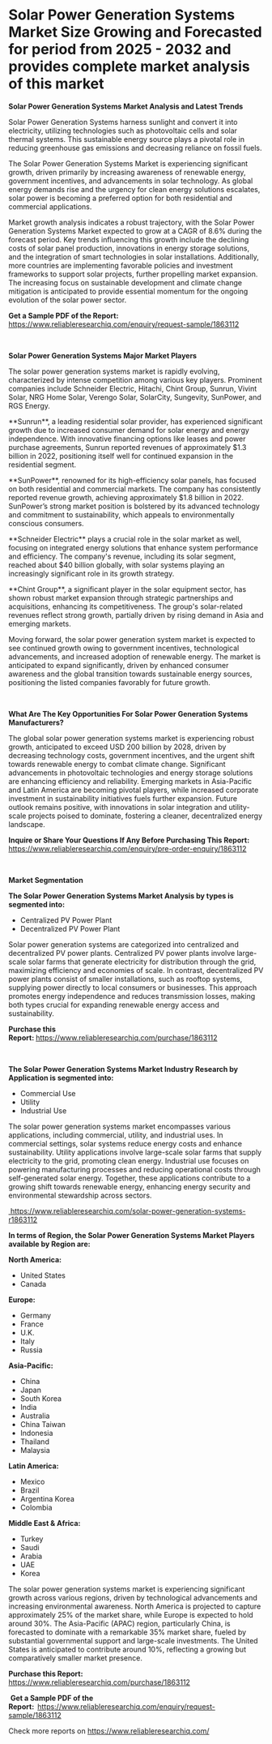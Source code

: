 <p><h1>Solar Power Generation Systems Market Size Growing and Forecasted for period from 2025 - 2032 and provides complete market analysis of this market</h1></p><p><strong>Solar Power Generation Systems Market Analysis and Latest Trends</strong></p>
<p><p>Solar Power Generation Systems harness sunlight and convert it into electricity, utilizing technologies such as photovoltaic cells and solar thermal systems. This sustainable energy source plays a pivotal role in reducing greenhouse gas emissions and decreasing reliance on fossil fuels. </p><p>The Solar Power Generation Systems Market is experiencing significant growth, driven primarily by increasing awareness of renewable energy, government incentives, and advancements in solar technology. As global energy demands rise and the urgency for clean energy solutions escalates, solar power is becoming a preferred option for both residential and commercial applications.</p><p>Market growth analysis indicates a robust trajectory, with the Solar Power Generation Systems Market expected to grow at a CAGR of 8.6% during the forecast period. Key trends influencing this growth include the declining costs of solar panel production, innovations in energy storage solutions, and the integration of smart technologies in solar installations. Additionally, more countries are implementing favorable policies and investment frameworks to support solar projects, further propelling market expansion. The increasing focus on sustainable development and climate change mitigation is anticipated to provide essential momentum for the ongoing evolution of the solar power sector.</p></p>
<p><strong>Get a Sample PDF of the Report:&nbsp;</strong> <a href="https://www.reliableresearchiq.com/enquiry/request-sample/1863112?utm_campaign=2285&utm_medium=2&utm_source=Github&utm_content=ia&utm_term=02032025&utm_id=solar-power-generation-systems">https://www.reliableresearchiq.com/enquiry/request-sample/1863112</a></p>
<p>&nbsp;</p>
<p><strong>Solar Power Generation Systems Major Market Players</strong></p>
<p><p>The solar power generation systems market is rapidly evolving, characterized by intense competition among various key players. Prominent companies include Schneider Electric, Hitachi, Chint Group, Sunrun, Vivint Solar, NRG Home Solar, Verengo Solar, SolarCity, Sungevity, SunPower, and RGS Energy.</p><p>**Sunrun**, a leading residential solar provider, has experienced significant growth due to increased consumer demand for solar energy and energy independence. With innovative financing options like leases and power purchase agreements, Sunrun reported revenues of approximately $1.3 billion in 2022, positioning itself well for continued expansion in the residential segment.</p><p>**SunPower**, renowned for its high-efficiency solar panels, has focused on both residential and commercial markets. The company has consistently reported revenue growth, achieving approximately $1.8 billion in 2022. SunPower’s strong market position is bolstered by its advanced technology and commitment to sustainability, which appeals to environmentally conscious consumers.</p><p>**Schneider Electric** plays a crucial role in the solar market as well, focusing on integrated energy solutions that enhance system performance and efficiency. The company's revenue, including its solar segment, reached about $40 billion globally, with solar systems playing an increasingly significant role in its growth strategy.</p><p>**Chint Group**, a significant player in the solar equipment sector, has shown robust market expansion through strategic partnerships and acquisitions, enhancing its competitiveness. The group's solar-related revenues reflect strong growth, partially driven by rising demand in Asia and emerging markets.</p><p>Moving forward, the solar power generation system market is expected to see continued growth owing to government incentives, technological advancements, and increased adoption of renewable energy. The market is anticipated to expand significantly, driven by enhanced consumer awareness and the global transition towards sustainable energy sources, positioning the listed companies favorably for future growth.</p></p>
<p>&nbsp;</p>
<p><strong>What Are The Key Opportunities For Solar Power Generation Systems Manufacturers?</strong></p>
<p><p>The global solar power generation systems market is experiencing robust growth, anticipated to exceed USD 200 billion by 2028, driven by decreasing technology costs, government incentives, and the urgent shift towards renewable energy to combat climate change. Significant advancements in photovoltaic technologies and energy storage solutions are enhancing efficiency and reliability. Emerging markets in Asia-Pacific and Latin America are becoming pivotal players, while increased corporate investment in sustainability initiatives fuels further expansion. Future outlook remains positive, with innovations in solar integration and utility-scale projects poised to dominate, fostering a cleaner, decentralized energy landscape.</p></p>
<p><strong>Inquire or Share Your Questions If Any Before Purchasing This Report:</strong> <a href="https://www.reliableresearchiq.com/enquiry/pre-order-enquiry/1863112?utm_campaign=2285&utm_medium=2&utm_source=Github&utm_content=ia&utm_term=02032025&utm_id=solar-power-generation-systems">https://www.reliableresearchiq.com/enquiry/pre-order-enquiry/1863112</a></p>
<p>&nbsp;</p>
<p><strong>Market Segmentation</strong></p>
<p><strong>The Solar Power Generation Systems Market Analysis by types is segmented into:</strong></p>
<p><ul><li>Centralized PV Power Plant</li><li>Decentralized PV Power Plant</li></ul></p>
<p><p>Solar power generation systems are categorized into centralized and decentralized PV power plants. Centralized PV power plants involve large-scale solar farms that generate electricity for distribution through the grid, maximizing efficiency and economies of scale. In contrast, decentralized PV power plants consist of smaller installations, such as rooftop systems, supplying power directly to local consumers or businesses. This approach promotes energy independence and reduces transmission losses, making both types crucial for expanding renewable energy access and sustainability.</p></p>
<p><strong>Purchase this Report:&nbsp;</strong><a href="https://www.reliableresearchiq.com/purchase/1863112?utm_campaign=2285&utm_medium=2&utm_source=Github&utm_content=ia&utm_term=02032025&utm_id=solar-power-generation-systems">https://www.reliableresearchiq.com/purchase/1863112</a></p>
<p>&nbsp;</p>
<p><strong>The Solar Power Generation Systems Market Industry Research by Application is segmented into:</strong></p>
<p><ul><li>Commercial Use</li><li>Utility</li><li>Industrial Use</li></ul></p>
<p><p>The solar power generation systems market encompasses various applications, including commercial, utility, and industrial uses. In commercial settings, solar systems reduce energy costs and enhance sustainability. Utility applications involve large-scale solar farms that supply electricity to the grid, promoting clean energy. Industrial use focuses on powering manufacturing processes and reducing operational costs through self-generated solar energy. Together, these applications contribute to a growing shift towards renewable energy, enhancing energy security and environmental stewardship across sectors.</p></p>
<p><a href="https://www.reliableresearchiq.com/solar-power-generation-systems-r1863112?utm_campaign=2285&utm_medium=2&utm_source=Github&utm_content=ia&utm_term=02032025&utm_id=solar-power-generation-systems">&nbsp;https://www.reliableresearchiq.com/solar-power-generation-systems-r1863112</a></p>
<p><strong>In terms of Region, the Solar Power Generation Systems Market Players available by Region are:</strong></p>
<p>
    <p> <strong> North America: </strong>
        <ul>
            <li>United States</li>
            <li>Canada</li>
        </ul>
        </p> 
    <p> <strong> Europe: </strong>
        <ul>
            <li>Germany</li>
            <li>France</li>
            <li>U.K.</li>
            <li>Italy</li>
            <li>Russia</li>
        </ul>
        </p> 
    <p> <strong> Asia-Pacific: </strong>
        <ul>
            <li>China</li>
            <li>Japan</li>
            <li>South Korea</li>
            <li>India</li>
            <li>Australia</li>
            <li>China Taiwan</li>
            <li>Indonesia</li>
            <li>Thailand</li>
            <li>Malaysia</li>
        </ul>
        </p> 
    <p> <strong> Latin America: </strong>
        <ul>
            <li>Mexico</li>
            <li>Brazil</li>
            <li>Argentina Korea</li>
            <li>Colombia</li>
        </ul>
        </p> 
    <p> <strong> Middle East & Africa: </strong>
        <ul>
            <li>Turkey</li>
            <li>Saudi</li>
            <li>Arabia</li>
            <li>UAE</li>
            <li>Korea</li>
        </ul>
    </p>
    </p>
<p><p>The solar power generation systems market is experiencing significant growth across various regions, driven by technological advancements and increasing environmental awareness. North America is projected to capture approximately 25% of the market share, while Europe is expected to hold around 30%. The Asia-Pacific (APAC) region, particularly China, is forecasted to dominate with a remarkable 35% market share, fueled by substantial governmental support and large-scale investments. The United States is anticipated to contribute around 10%, reflecting a growing but comparatively smaller market presence.</p></p>
<p><strong>Purchase this Report: </strong><a href="https://www.reliableresearchiq.com/purchase/1863112?utm_campaign=2285&utm_medium=2&utm_source=Github&utm_content=ia&utm_term=02032025&utm_id=solar-power-generation-systems">https://www.reliableresearchiq.com/purchase/1863112</a></p>
<p>&nbsp;<strong>Get a Sample PDF of the Report:&nbsp;&nbsp;</strong><a href="https://www.reliableresearchiq.com/enquiry/request-sample/1863112?utm_campaign=2285&utm_medium=2&utm_source=Github&utm_content=ia&utm_term=02032025&utm_id=solar-power-generation-systems">https://www.reliableresearchiq.com/enquiry/request-sample/1863112</a></p>
<p><strong></strong></p>
<p>Check more reports on <a href="https://www.reliableresearchiq.com/?utm_campaign=2285&utm_medium=2&utm_source=Github&utm_content=ia&utm_term=02032025&utm_id=solar-power-generation-systems">https://www.reliableresearchiq.com/</a></p>